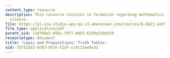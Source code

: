 ```yaml
---
content_type: resource
description: This resource contains in formation regarding mathematics for computer
  science.
file: https://ol-ocw-studio-app-qa.s3.amazonaws.com/courses/6-042j-mathematics-for-computer-science-spring-2015/7b732ad25c03057e51dfcc4c11ee8e33_MIT6_042JS16_TruthTables.pdf
file_type: application/pdf
parent_uid: 118f09a2-89bc-f0f7-005f-6299a530d329
resourcetype: Document
title: 'Logic and Propositions: Truth Tables'
uid: 7b732ad2-5c03-057e-51df-cc4c11ee8e33
---
```

